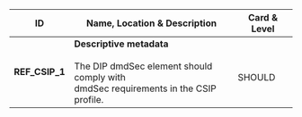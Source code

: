 |  ID     | Name, Location & Description | Card & Level |
| ------- | ---------------------------- | ------------ |
| <a name="REF_CSIP_1"></a>**REF_CSIP_1** | **Descriptive metadata** <br/>  <br/> The DIP dmdSec element should comply with  <br/>  dmdSec requirements in the CSIP profile. |  <br/> SHOULD |
